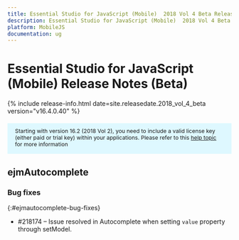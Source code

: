```yaml
---
title: Essential Studio for JavaScript (Mobile)  2018 Vol 4 Beta Release Notes  
description: Essential Studio for JavaScript (Mobile)  2018 Vol 4 Beta Release Notes  
platform: MobileJS
documentation: ug
---
```


# Essential Studio for JavaScript (Mobile)  Release Notes (Beta) 

{% include release-info.html date=site.releasedate.2018_vol_4_beta  version="v16.4.0.40" %} 

<style>
#license {
    font-size: .88em!important;
margin-top: 1.5em;     margin-bottom: 1.5em;
    background-color: #def8ff;
    padding: 10px 17px 14px;
}
</style>

<div id="license">
Starting with version 16.2 (2018 Vol 2), you need to include a valid license key (either paid or trial key) within your applications. 
Please refer to this <a href="/common/essential-studio/licensing/license-key">help topic</a> for more information 
</div>






## ejmAutocomplete

### Bug fixes
{:#ejmautocomplete-bug-fixes}

* \#218174 – Issue resolved in Autocomplete when setting `value` property through setModel.
